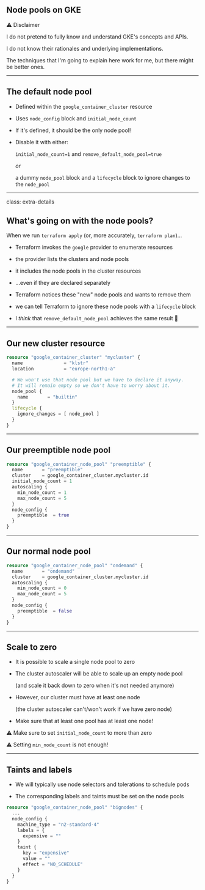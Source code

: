 ## Node pools on GKE

⚠️ Disclaimer

I do not pretend to fully know and understand GKE's concepts and APIs.

I do not know their rationales and underlying implementations.

The techniques that I'm going to explain here work for me, but there
might be better ones.

---

## The default node pool

- Defined within the `google_container_cluster` resource

- Uses `node_config` block and `initial_node_count`

- If it's defined, it should be the only node pool!

- Disable it with either:

  `initial_node_count=1` and `remove_default_node_pool=true`

  *or*

  a dummy `node_pool` block and a `lifecycle` block to ignore changes to the `node_pool`

---

class: extra-details

## What's going on with the node pools?

When we run `terraform apply` (or, more accurately, `terraform plan`)...

- Terraform invokes the `google` provider to enumerate resources

- the provider lists the clusters and node pools

- it includes the node pools in the cluster resources

- ...even if they are declared separately

- Terraform notices these "new" node pools and wants to remove them

- we can tell Terraform to ignore these node pools with a `lifecycle` block

- I *think* that `remove_default_node_pool` achieves the same result 🤔

---

## Our new cluster resource

```tf
resource "google_container_cluster" "mycluster" {
  name               = "klstr"
  location           = "europe-north1-a"

  # We won't use that node pool but we have to declare it anyway.
  # It will remain empty so we don't have to worry about it.
  node_pool {
    name       = "builtin"
  }
  lifecycle {
    ignore_changes = [ node_pool ]
  }
}
```

---

## Our preemptible node pool

```tf
resource "google_container_node_pool" "preemptible" {
  name       = "preemptible"
  cluster    = google_container_cluster.mycluster.id
  initial_node_count = 1
  autoscaling {
    min_node_count = 1
    max_node_count = 5
  }
  node_config {
    preemptible  = true
  }
}
```

---

## Our normal node pool

```tf
resource "google_container_node_pool" "ondemand" {
  name       = "ondemand"
  cluster    = google_container_cluster.mycluster.id
  autoscaling {
    min_node_count = 0
    max_node_count = 5
  }
  node_config {
    preemptible  = false
  }
}
```

---

## Scale to zero

- It is possible to scale a single node pool to zero

- The cluster autoscaler will be able to scale up an empty node pool

  (and scale it back down to zero when it's not needed anymore)

- However, our cluster must have at least one node

  (the cluster autoscaler can't/won't work if we have zero node)

- Make sure that at least one pool has at least one node!

⚠️ Make sure to set `initial_node_count` to more than zero

⚠️ Setting `min_node_count` is not enough!

---

## Taints and labels

- We will typically use node selectors and tolerations to schedule pods

- The corresponding labels and taints must be set on the node pools

```tf
resource "google_container_node_pool" "bignodes" {
  ...
  node_config {
    machine_type = "n2-standard-4"
    labels = {
      expensive = ""
    }
    taint {
      key = "expensive"
      value = ""
      effect = "NO_SCHEDULE"
    }
  }
}
```
